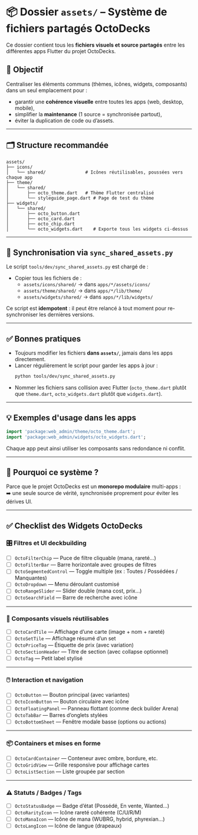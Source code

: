 <!-- 📁 chemin relatif : assets\README.md -->
# 📦 Dossier `assets/` – Système de fichiers partagés OctoDecks

Ce dossier contient tous les **fichiers visuels et source partagés** entre les différentes apps Flutter du projet OctoDecks.

## 🎯 Objectif

Centraliser les éléments communs (thèmes, icônes, widgets, composants) dans un seul emplacement pour :

- garantir une **cohérence visuelle** entre toutes les apps (web, desktop, mobile),
- simplifier la **maintenance** (1 source = synchronisée partout),
- éviter la duplication de code ou d’assets.

---

## 🗂 Structure recommandée

```
assets/
├── icons/
│   └── shared/               # Icônes réutilisables, poussées vers chaque app
├── theme/
│   └── shared/
│       ├── octo_theme.dart   # Thème Flutter centralisé
│       └── styleguide_page.dart # Page de test du thème
├── widgets/
│   └── shared/
│       ├── octo_button.dart
│       ├── octo_card.dart
│       ├── octo_chip.dart
│       └── octo_widgets.dart    # Exporte tous les widgets ci-dessus
```

---

## 🔁 Synchronisation via `sync_shared_assets.py`

Le script `tools/dev/sync_shared_assets.py` est chargé de :

- Copier tous les fichiers de :
  - `assets/icons/shared/` → dans `apps/*/assets/icons/`
  - `assets/theme/shared/` → dans `apps/*/lib/theme/`
  - `assets/widgets/shared/` → dans `apps/*/lib/widgets/`

Ce script est **idempotent** : il peut être relancé à tout moment pour re-synchroniser les dernières versions.

---

## ✅ Bonnes pratiques

- Toujours modifier les fichiers **dans `assets/`**, jamais dans les apps directement.
- Lancer régulièrement le script pour garder les apps à jour :
  ```bash
  python tools/dev/sync_shared_assets.py
  ```
- Nommer les fichiers sans collision avec Flutter (`octo_theme.dart` plutôt que `theme.dart`, `octo_widgets.dart` plutôt que `widgets.dart`).

---

## 💡 Exemples d'usage dans les apps

```dart
import 'package:web_admin/theme/octo_theme.dart';
import 'package:web_admin/widgets/octo_widgets.dart';
```

Chaque app peut ainsi utiliser les composants sans redondance ni conflit.

---

## 🧠 Pourquoi ce système ?

Parce que le projet OctoDecks est un **monorepo modulaire** multi-apps :  
➡️ une seule source de vérité, synchronisée proprement pour éviter les dérives UI.

---
## ✅ Checklist des Widgets OctoDecks

### 🎛️ Filtres et UI deckbuilding
- [ ] `OctoFilterChip` — Puce de filtre cliquable (mana, rareté…)
- [ ] `OctoFilterBar` — Barre horizontale avec groupes de filtres
- [ ] `OctoSegmentedControl` — Toggle multiple (ex : Toutes / Possédées / Manquantes)
- [ ] `OctoDropdown` — Menu déroulant customisé
- [ ] `OctoRangeSlider` — Slider double (mana cost, prix…)
- [ ] `OctoSearchField` — Barre de recherche avec icône

---

### 🧩 Composants visuels réutilisables
- [ ] `OctoCardTile` — Affichage d’une carte (image + nom + rareté)
- [ ] `OctoSetTile` — Affichage résumé d’un set
- [ ] `OctoPriceTag` — Étiquette de prix (avec variation)
- [ ] `OctoSectionHeader` — Titre de section (avec collapse optionnel)
- [ ] `OctoTag` — Petit label stylisé

---

### 🖱️ Interaction et navigation
- [ ] `OctoButton` — Bouton principal (avec variantes)
- [ ] `OctoIconButton` — Bouton circulaire avec icône
- [ ] `OctoFloatingPanel` — Panneau flottant (comme deck builder Arena)
- [ ] `OctoTabBar` — Barres d’onglets stylées
- [ ] `OctoBottomSheet` — Fenêtre modale basse (options ou actions)

---

### 📦 Containers et mises en forme
- [ ] `OctoCardContainer` — Conteneur avec ombre, bordure, etc.
- [ ] `OctoGridView` — Grille responsive pour affichage cartes
- [ ] `OctoListSection` — Liste groupée par section

---

### ⚠️ Statuts / Badges / Tags
- [ ] `OctoStatusBadge` — Badge d’état (Possédé, En vente, Wanted…)
- [ ] `OctoRarityIcon` — Icône rareté cohérente (C/U/R/M)
- [ ] `OctoManaIcon` — Icône de mana (WUBRG, hybrid, phyrexian…)
- [ ] `OctoLangIcon` — Icône de langue (drapeaux)
